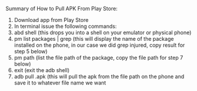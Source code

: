 
Summary of How to Pull APK From Play Store:

1. Download app from Play Store
2. In terminal issue the following commands:
3. abd shell (this drops you into a shell on your emulator or physical phone)
4. pm list packages | grep <insertIdentifier> (this will display the name of the package installed on the phone, in our case we did grep injured, copy result for step 5 below)
5. pm path <insertpackagename> (list the file path of the package, copy the file path for step 7 below)
6. exit (exit the adb shell)
7. adb pull <insertPathToPackage> <insertNameOfNewFile>.apk (this will pull the apk from the file path on the phone and save it to whatever file name we want